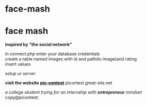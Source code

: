 # face-mash
<h1>face mash</h1>
<b>inspired by "the social network"</b>

<p>in connect.php enter your database credentials<br>
create a table named images with id and path(to image)and rating <br>
insert values</p>
<i>setup ur server</i>

<b>visit the website</b>
<a href="https://picontest.great-site.net"><b style="text-decoration:line-through;">pic-contest</b></a>
<a>picontest.great-site.net</a>

<i>a college student trying for an internship with <b>entrepreneur</b> mindset</i>
<fotter>copy@picontest:</footer>

